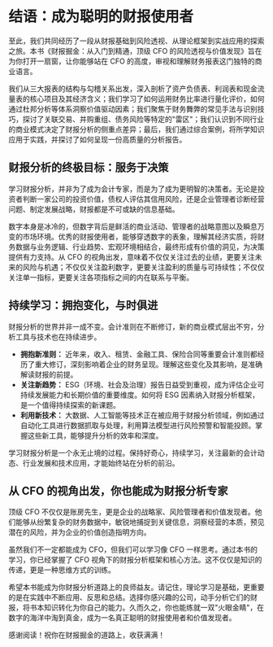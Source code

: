 # 结语：成为聪明的财报使用者

至此，我们共同经历了一段从财报基础到风险透视、从理论框架到实战应用的探索之旅。本书《财报掘金：从入门到精通，顶级 CFO 的风险透视与价值发现》旨在为你打开一扇窗，让你能够站在 CFO 的高度，审视和理解财务报表这门独特的商业语言。

我们从三大报表的结构与勾稽关系出发，深入剖析了资产负债表、利润表和现金流量表的核心项目及其经济含义；我们学习了如何运用财务比率进行量化评价，如何通过杜邦分析等体系洞察价值驱动因素；我们聚焦于财务舞弊的常见手法与识别技巧，探讨了关联交易、并购重组、债务风险等特定的"雷区"；我们认识到不同行业的商业模式决定了财报分析的侧重点差异；最后，我们通过综合案例，将所学知识应用于实践，并探讨了如何呈现一份高质量的分析报告。

## 财报分析的终极目标：服务于决策

学习财报分析，并非为了成为会计专家，而是为了成为更明智的决策者。无论是投资者判断一家公司的投资价值，债权人评估其信用风险，还是企业管理者诊断经营问题、制定发展战略，财报都是不可或缺的信息基础。

数字本身是冰冷的，但数字背后是鲜活的商业活动、管理者的战略意图以及瞬息万变的市场环境。优秀的财报使用者，能够穿透数字的表象，理解其经济实质，将财务数据与业务逻辑、行业趋势、宏观环境相结合，最终形成有价值的洞见，为决策提供有力支持。从 CFO 的视角出发，意味着不仅仅关注过去的业绩，更要关注未来的风险与机遇；不仅仅关注盈利数字，更要关注盈利的质量与可持续性；不仅仅关注单一指标，更要关注各项指标之间的内在联系与平衡。

## 持续学习：拥抱变化，与时俱进

财报分析的世界并非一成不变。会计准则在不断修订，新的商业模式层出不穷，分析工具与技术也在持续进步。

*   **拥抱新准则：** 近年来，收入、租赁、金融工具、保险合同等重要会计准则都经历了重大修订，深刻影响着企业的财务呈现。理解这些变化及其影响，是准确解读财报的前提。
*   **关注新趋势：** ESG（环境、社会及治理）报告日益受到重视，成为评估企业可持续发展能力和长期价值的重要维度。如何将 ESG 因素纳入财报分析框架，是一个值得持续探索的新课题。
*   **利用新技术：** 大数据、人工智能等技术正在被应用于财报分析领域，例如通过自动化工具进行数据抓取与处理，利用算法模型进行风险预警和智能投顾。掌握这些新工具，能够提升分析的效率和深度。

学习财报分析是一个永无止境的过程。保持好奇心，持续学习，关注最新的会计动态、行业发展和技术应用，才能始终站在分析的前沿。

## 从 CFO 的视角出发，你也能成为财报分析专家

顶级 CFO 不仅仅是账房先生，更是企业的战略家、风险管理者和价值发现者。他们能够从纷繁复杂的财务数据中，敏锐地捕捉到关键信息，洞察经营的本质，预见潜在的风险，并为企业的价值创造指明方向。

虽然我们不一定都能成为 CFO，但我们可以学习像 CFO 一样思考。通过本书的学习，你已经掌握了 CFO 视角下的财报分析框架和核心方法。这不仅仅是知识的传递，更是一种思维方式的训练。

希望本书能成为你财报分析道路上的良师益友。请记住，理论学习是基础，更重要的是在实践中不断应用、反思和总结。选择你感兴趣的公司，动手分析它们的财报，将书本知识转化为你自己的能力。久而久之，你也能练就一双"火眼金睛"，在数字的海洋中淘到真金，成为一名真正聪明的财报使用者和价值发现者。

感谢阅读！祝你在财报掘金的道路上，收获满满！ 